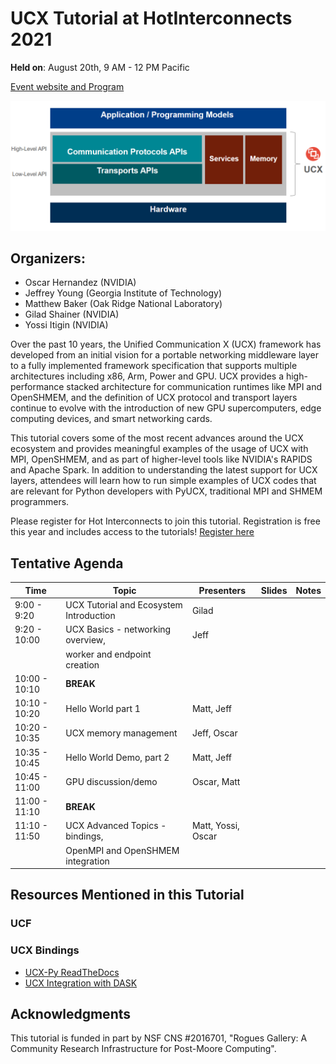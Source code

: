# UCX Tutorial at HotInterconnects 2021

**Held on**: August 20th, 9 AM - 12 PM Pacific 

[Event website and Program](https://hoti.org/program.html)

![UCX Layer](fig/ucx_tutorial_layer_diagram_2021.png)

## Organizers:
* Oscar Hernandez (NVIDIA)
* Jeffrey Young (Georgia Institute of Technology)
* Matthew Baker (Oak Ridge National Laboratory)
* Gilad Shainer (NVIDIA)
* Yossi Itigin (NVIDIA) 

Over the past 10 years, the Unified Communication X (UCX) framework has developed from an initial vision for a portable networking middleware layer to a fully implemented framework specification that supports multiple architectures including x86, Arm, Power and GPU. UCX provides a high-performance stacked architecture for communication runtimes like MPI and OpenSHMEM, and the definition of UCX protocol and transport layers continue to evolve with the introduction of new GPU supercomputers, edge computing devices, and smart networking cards. 

This tutorial covers some of the most recent advances around the UCX ecosystem and provides meaningful examples of the usage of UCX with MPI, OpenSHMEM, and as part of higher-level tools like NVIDIA's RAPIDS and Apache Spark. In addition to understanding the latest support for UCX layers, attendees will learn how to run simple examples of UCX codes that are relevant for Python developers with PyUCX, traditional MPI and SHMEM programmers.

Please register for Hot Interconnects to join this tutorial. Registration is free this year and includes access to the tutorials! [Register here](https://hoti.123signup.com/event/registration/kjxzx)

## Tentative Agenda

| Time          | Topic                                   | Presenters     | Slides | Notes |
| ------------- | --------------------------------------- | ------------- | ------ | ----- |
| 9:00 - 9:20    | UCX Tutorial and Ecosystem Introduction | Gilad |        |       |
| 9:20 - 10:00   | UCX Basics - networking overview,       | Jeff    |        |       |
|                | worker and endpoint creation            |              |        |       |
| 10:00 - 10:10  | **BREAK**                               |               |        |       |
| 10:10 - 10:20  | Hello World part 1                      |  Matt, Jeff  |        |       |
| 10:20 - 10:35  | UCX memory management                   |  Jeff, Oscar        |        |       |
| 10:35 - 10:45  | Hello World Demo, part 2                |  Matt, Jeff   |        |       |
| 10:45 - 11:00  | GPU discussion/demo                     |  Oscar, Matt  |        |       |
| 11:00 - 11:10  | **BREAK**                               |               |        |       |
| 11:10 - 11:50  | UCX Advanced Topics - bindings,         |  Matt, Yossi, Oscar |        |       |
|                | OpenMPI and OpenSHMEM integration       |   |        |       |

## Resources Mentioned in this Tutorial

### UCF 

### UCX Bindings
* [UCX-Py ReadTheDocs](https://ucx-py.readthedocs.io/en/latest/)
* [UCX Integration with DASK](https://blog.dask.org/2019/06/09/ucx-dgx)

## Acknowledgments
This tutorial is funded in part by NSF CNS #2016701, "Rogues Gallery: A Community Research Infrastructure for Post-Moore Computing".

